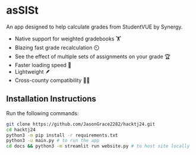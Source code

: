 # asSISt
An app designed to help calculate grades from StudentVUE by Synergy.
- Native support for weighted gradebooks 🏋️
- Blazing fast grade recalculation ⏲️
- See the effect of multiple sets of assignments on your grade 🏆
- Faster loading speed 🏃
- Lightweight 🪶
- Cross-county compatibility 🤝🏻

## Installation Instructions

Run the following commands:
```bash
git clone https://github.com/JasonGrace2282/hacktj24.git
cd hacktj24
python3 -m pip install -r requirements.txt
python3 -u main.py # to run the app
cd docs && python3 -m streamlit run website.py # to host site locally
```

